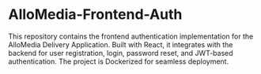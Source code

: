 # AlloMedia-Frontend-Auth
This repository contains the frontend authentication implementation for the AlloMedia Delivery Application. Built with React, it integrates with the backend for user registration, login, password reset, and JWT-based authentication. The project is Dockerized for seamless deployment.
